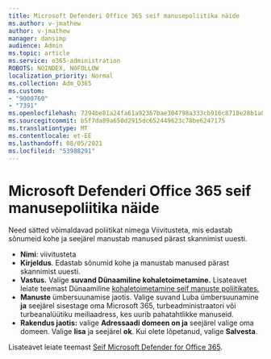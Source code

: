 ```yaml
---
title: Microsoft Defenderi Office 365 seif manusepoliitika näide
ms.author: v-jmathew
author: v-jmathew
manager: dansimp
audience: Admin
ms.topic: article
ms.service: o365-administration
ROBOTS: NOINDEX, NOFOLLOW
localization_priority: Normal
ms.collection: Adm_O365
ms.custom:
- "9000760"
- "7391"
ms.openlocfilehash: 7294be81a24fa61a92367bae304798a333cb916c8718e28b1a87314c15ef6c8c
ms.sourcegitcommit: b5f7da89a650d2915dc652449623c78be6247175
ms.translationtype: MT
ms.contentlocale: et-EE
ms.lasthandoff: 08/05/2021
ms.locfileid: "53988291"
---
```

# <a name="example-microsoft-defender-for-office-365-safe-attachment-policy"></a>Microsoft Defenderi Office 365 seif manusepoliitika näide

Need sätted võimaldavad  poliitikat nimega Viivitusteta, mis edastab sõnumeid kohe ja seejärel manustab manused pärast skannimist uuesti.

- **Nimi**: viivitusteta
- **Kirjeldus**. Edastab sõnumid kohe ja manustab manused pärast skannimist uuesti.
- **Vastus.** Valige **suvand Dünaamiline kohaletoimetamine.** Lisateavet leiate teemast Dünaamiline [kohaletoimetamine seif manuste poliitikates.](https://go.microsoft.com/fwlink/?linkid=2092328)
- **Manuste** ümbersuunamise jaotis. Valige suvand Luba ümbersuunamine **ja** seejärel sisestage oma Microsoft 365, turbeadministraatori või turbeanalüütiku meiliaadress, kes uurib pahatahtlikke manuseid.
- **Rakendus jaotis:** valige **Adressaadi domeen on ja** seejärel valige oma domeen. Valige **lisa** ja seejärel **ok**. Kui olete lõpetanud, valige **Salvesta**.

Lisateavet leiate teemast [Seif Microsoft Defender for Office 365](https://go.microsoft.com/fwlink/?linkid=2092213).
